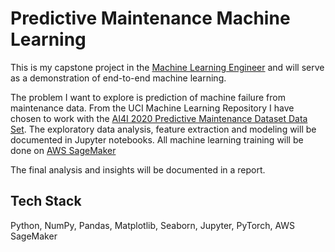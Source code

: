 
# Predictive Maintenance Machine Learning

This is my capstone project in the [Machine Learning Engineer](https://www.udacity.com/course/machine-learning-engineer-nanodegree--nd009t) and will serve as a demonstration of end-to-end machine learning.

The problem I want to explore is prediction of machine failure from maintenance data.
From the UCI Machine Learning Repository I have chosen to work with the [AI4I 2020 Predictive Maintenance Dataset Data Set](http://archive.ics.uci.edu/ml/datasets/AI4I+2020+Predictive+Maintenance+Dataset).
The exploratory data analysis, feature extraction and modeling will be documented in Jupyter notebooks.
All machine learning training will be done on [AWS SageMaker](https://aws.amazon.com/sagemaker/)

The final analysis and insights will be documented in a report.

## Tech Stack

Python, NumPy, Pandas, Matplotlib, Seaborn, Jupyter, PyTorch, AWS SageMaker
